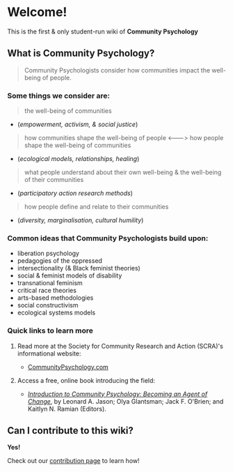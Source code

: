# Welcome!

This is the first & only student-run wiki of **Community Psychology**

## What is Community Psychology?

> Community Psychologists consider how communities impact the well-being of people.

### Some things we consider are:

> the well-being of communities

- (*empowerment, activism, & social justice*)

> how communities shape the well-being of people <---> how people shape the well-being of communities

- (*ecological models, relationships, healing*)

> what people understand about their own well-being & the well-being of their communities

- (*participatory action research methods*)

> how people define and relate to their communities

- (*diversity, marginalisation, cultural humility*)

### Common ideas that Community Psychologists build upon:

- liberation psychology
- pedagogies of the oppressed
- intersectionality (& Black feminist theories)
- social & feminist models of disability
- transnational feminism
- critical race theories
- arts-based methodologies
- social constructivism
- ecological systems models

### Quick links to learn more

1. Read more at the Society for Community Research and Action (SCRA)'s informational website:
    - [CommunityPsychology.com](https://www.communitypsychology.com/what-is-community-psychology/)

2. Access a free, online book introducing the field:
    - *[Introduction to Community Psychology: Becoming an Agent of Change](https://press.rebus.community/introductiontocommunitypsychology/)*, by Leonard A. Jason; Olya Glantsman; Jack F. O'Brien; and Kaitlyn N. Ramian (Editors).

## Can I contribute to this wiki?

**Yes!**

Check out our [contribution page](https://gra3wy.github.io/contribute/) to learn how!